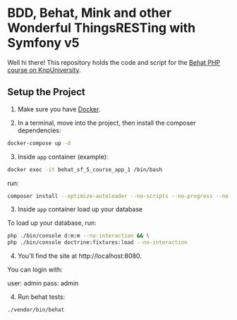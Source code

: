 # BDD, Behat, Mink and other Wonderful ThingsRESTing with Symfony v5

Well hi there! This repository holds the code and script
for the [Behat PHP course on KnpUniversity](https://knpuniversity.com/screencast/behat).

## Setup the Project

1. Make sure you have [Docker](https://www.docker.com/).

2. In a terminal, move into the project, then install the composer dependencies:

```bash
docker-compose up -d
```

3. Inside `app` container (example):

```bash
docker exec -it behat_sf_5_course_app_1 /bin/bash
```

run:
```bash
composer install --optimize-autoloader --no-scripts --no-progress --no-plugins
```

3. Inside `app` container load up your database

To load up your database, run:

```bash
php ./bin/console d:m:m --no-interaction && \
php ./bin/console doctrine:fixtures:load --no-interaction
```

4. You'll find the site at http://localhost:8080.

You can login with:

user: admin
pass: admin

4. Run behat tests:
```bash
./vendor/bin/behat
```
